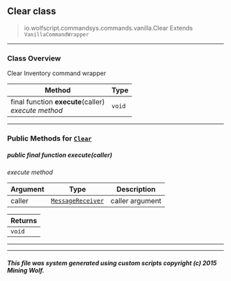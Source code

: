 ## Clear __class__

>io.wolfscript.commandsys.commands.vanilla.Clear
>Extends `VanillaCommandWrapper`

---

### Class Overview

Clear Inventory command wrapper

Method | Type   
--- | :--- 
final function __execute__(caller) <br> _execute method_ | `void`



---


### Public Methods for [`Clear`](Clear.md)

##### <a id='execute'></a>public final function __execute__(caller)

_execute method_

Argument | Type | Description  
--- | --- | --- 
caller | [`MessageReceiver`](../../../chat/MessageReceiver.md) | caller argument

Returns | 
--- | 
`void` |


---
---


##### This file was system generated using custom scripts copyright (c) 2015 Mining Wolf.
	

